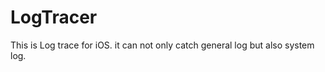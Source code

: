 LogTracer
=========

This is Log trace for iOS. it can not only catch general log but also system log.
